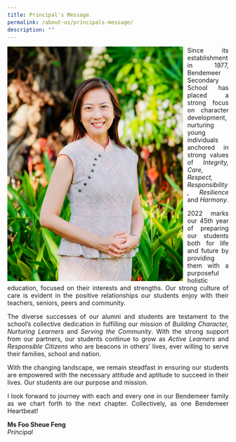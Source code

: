 ```yaml
---
title: Principal's Message
permalink: /about-us/principals-message/
description: ""
---
```

<p style="float:left; margin: 0 10px 0px 0">
<img src="/images/Aboutus/principal.jpeg" alt="Principal" style="width:400px" />

</p>

<p style="text-align:justify">
Since its establishment in 1977, Bendemeer Secondary School has placed a strong focus on character development, nurturing young individuals anchored in strong values of <i>Integrity, Care, Respect, Responsibility, Resilience</i> and <i>Harmony</i>.</p>
<p style="text-align:justify">
2022 marks our 45th year of preparing our students both for life and future by providing them with a purposeful holistic education, focused on their interests and strengths. Our strong culture of care is evident in the positive relationships our students enjoy with their teachers, seniors, peers and community.</p>
<p style="text-align:justify">
The diverse successes of our alumni and students are testament to the school’s collective dedication in fulfilling our mission of <i>Building Character, Nurturing Learners</i> and <i>Serving the Community</i>. With the strong support from our partners, our students continue to grow as <i>Active Learners</i> and <i>Responsible Citizens</i> who are beacons in others’ lives, ever willing to serve their families, school and nation.</p>
<p style="text-align:justify">
With the changing landscape, we remain steadfast in ensuring our students are empowered with the necessary attitude and aptitude to succeed in their lives. Our students are our purpose and mission. </p>
<p style="text-align:justify">
I look forward to journey with each and every one in our Bendemeer family as we chart forth to the next chapter. Collectively, as one Bendemeer Heartbeat!</p>


**Ms Foo Sheue Feng** 
<br>*Principal*